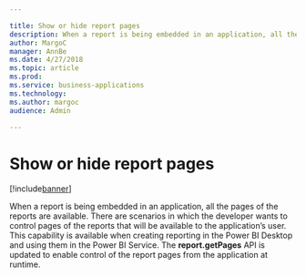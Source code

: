 ```yaml
---

title: Show or hide report pages
description: When a report is being embedded in an application, all the pages of the reports are available.
author: MargoC
manager: AnnBe
ms.date: 4/27/2018
ms.topic: article
ms.prod: 
ms.service: business-applications
ms.technology: 
ms.author: margoc
audience: Admin

---
```

#  Show or hide report pages 




[!include[banner](../../../includes/banner.md)]

When a report is being embedded in an application, all the pages of the reports
are available. There are scenarios in which the developer wants to control pages
of the reports that will be available to the application’s user. This capability
is available when creating reporting in the Power BI Desktop and using them in
the Power BI Service. The **report.getPages** API is updated to enable control
of the report pages from the application at runtime.
